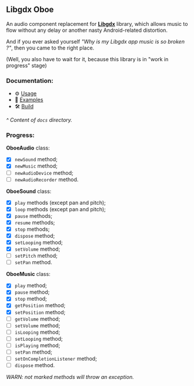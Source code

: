 ## Libgdx Oboe

An audio component replacement for [**Libgdx**][libgdx] library, which allows music to flow without any delay or another nasty Android-related distortion. 

And if you ever asked yourself *"Why is my Libgdx app music is so broken ?"*, then you came to the right place.

(Well, you also have to wait for it, because this library is in "work in progress" stage) 

### Documentation:

- ⚙️ [Usage][usage]
- 🎹 [Examples][examples]
- 🛠 [Build][build]

*^ Content of `docs` directory.*

### Progress:

**OboeAudio** class:

- [x] `newSound` method;
- [x] `newMusic` method;
- [ ] `newAudioDevice` method;
- [ ] `newAudioRecorder` method.

**OboeSound** class:

- [x] `play` methods (except pan and pitch);
- [x] `loop` methods (except pan and pitch);
- [x] `pause` methods;
- [x] `resume` methods;
- [x] `stop` methods;
- [x] `dispose` method;
- [x] `setLooping` method;
- [x] `setVolume` method;
- [ ] `setPitch` method;
- [ ] `setPan` method.

**OboeMusic** class:

- [x] `play` method;
- [x] `pause` method;
- [x] `stop` method;
- [x] `getPosition` method;
- [x] `setPosition` method;
- [ ] `getVolume` method;
- [ ] `setVolume` method;
- [ ] `isLooping` method;
- [ ] `setLooping` method;
- [ ] `isPlaying` method;
- [ ] `setPan` method;
- [ ] `setOnCompletionListener` method;
- [ ] `dispose` method.

*WARN: not marked methods will throw an exception.*

[libgdx]: https://github.com/libgdx/libgdx
[usage]: /docs/Usage.md
[examples]: /docs/Examples.md
[build]: /docs/Build.md

